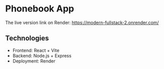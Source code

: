 # Phonebook App
The live version link  on Render:
https://modern-fullstack-2.onrender.com/

## Technologies

- Frontend: React + Vite
- Backend: Node.js + Express
- Deployment: Render

